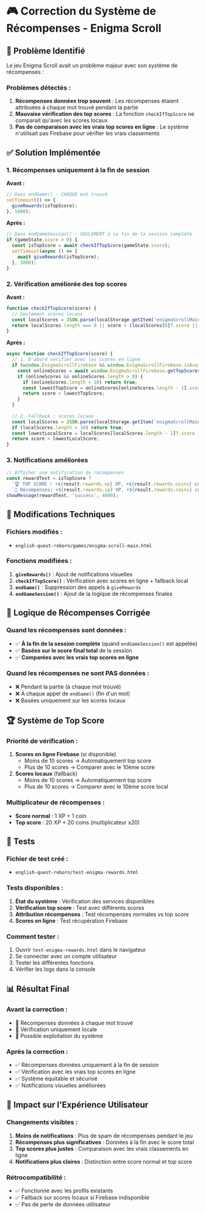 # 🎮 Correction du Système de Récompenses - Enigma Scroll

## 🚨 Problème Identifié

Le jeu Enigma Scroll avait un problème majeur avec son système de récompenses :

### Problèmes détectés :
1. **Récompenses données trop souvent** : Les récompenses étaient attribuées à chaque mot trouvé pendant la partie
2. **Mauvaise vérification des top scores** : La fonction `checkIfTopScore` ne comparait qu'avec les scores locaux
3. **Pas de comparaison avec les vrais top scores en ligne** : Le système n'utilisait pas Firebase pour vérifier les vrais classements

## ✅ Solution Implémentée

### 1. Récompenses uniquement à la fin de session

**Avant :**
```javascript
// Dans endGame() - CHAQUE mot trouvé
setTimeout(() => {
  giveRewards(isTopScore);
}, 1000);
```

**Après :**
```javascript
// Dans endGameSession() - SEULEMENT à la fin de la session complète
if (gameState.score > 0) {
  const isTopScore = await checkIfTopScore(gameState.score);
  setTimeout(async () => {
    await giveRewards(isTopScore);
  }, 1000);
}
```

### 2. Vérification améliorée des top scores

**Avant :**
```javascript
function checkIfTopScore(score) {
  // Seulement scores locaux
  const localScores = JSON.parse(localStorage.getItem('enigmaScrollMainScores') || '[]');
  return localScores.length === 0 || score > (localScores[0]?.score || 0);
}
```

**Après :**
```javascript
async function checkIfTopScore(score) {
  // 1. D'abord vérifier avec les scores en ligne
  if (window.EnigmaScrollFirebase && window.EnigmaScrollFirebase.isAvailable) {
    const onlineScores = await window.EnigmaScrollFirebase.getTopScores('alltime', null, 10);
    if (onlineScores && onlineScores.length > 0) {
      if (onlineScores.length < 10) return true;
      const lowestTopScore = onlineScores[onlineScores.length - 1].score;
      return score > lowestTopScore;
    }
  }
  
  // 2. Fallback : scores locaux
  const localScores = JSON.parse(localStorage.getItem('enigmaScrollMainScores') || '[]');
  if (localScores.length < 10) return true;
  const lowestLocalScore = localScores[localScores.length - 1]?.score || 0;
  return score > lowestLocalScore;
}
```

### 3. Notifications améliorées

```javascript
// Afficher une notification de récompenses
const rewardText = isTopScore ? 
  `🏆 TOP SCORE ! +${result.rewards.xp} XP, +${result.rewards.coins} coins` :
  `🎁 Récompenses: +${result.rewards.xp} XP, +${result.rewards.coins} coins`;
showMessage(rewardText, 'success', 4000);
```

## 🔧 Modifications Techniques

### Fichiers modifiés :
- `english-quest-reborn/games/enigma-scroll-main.html`

### Fonctions modifiées :
1. **`giveRewards()`** : Ajout de notifications visuelles
2. **`checkIfTopScore()`** : Vérification avec scores en ligne + fallback local
3. **`endGame()`** : Suppression des appels à `giveRewards`
4. **`endGameSession()`** : Ajout de la logique de récompenses finales

## 🎯 Logique de Récompenses Corrigée

### Quand les récompenses sont données :
- ✅ **À la fin de la session complète** (quand `endGameSession()` est appelée)
- ✅ **Basées sur le score final total** de la session
- ✅ **Comparées avec les vrais top scores en ligne**

### Quand les récompenses ne sont PAS données :
- ❌ Pendant la partie (à chaque mot trouvé)
- ❌ À chaque appel de `endGame()` (fin d'un mot)
- ❌ Basées uniquement sur les scores locaux

## 🏆 Système de Top Score

### Priorité de vérification :
1. **Scores en ligne Firebase** (si disponible)
   - Moins de 10 scores → Automatiquement top score
   - Plus de 10 scores → Comparer avec le 10ème score
2. **Scores locaux** (fallback)
   - Moins de 10 scores → Automatiquement top score
   - Plus de 10 scores → Comparer avec le 10ème score local

### Multiplicateur de récompenses :
- **Score normal** : 1 XP + 1 coin
- **Top score** : 20 XP + 20 coins (multiplicateur x20)

## 🧪 Tests

### Fichier de test créé :
- `english-quest-reborn/test-enigma-rewards.html`

### Tests disponibles :
1. **État du système** : Vérification des services disponibles
2. **Vérification top score** : Test avec différents scores
3. **Attribution récompenses** : Test récompenses normales vs top score
4. **Scores en ligne** : Test récupération Firebase

### Comment tester :
1. Ouvrir `test-enigma-rewards.html` dans le navigateur
2. Se connecter avec un compte utilisateur
3. Tester les différentes fonctions
4. Vérifier les logs dans la console

## 📊 Résultat Final

### Avant la correction :
- 🚨 Récompenses données à chaque mot trouvé
- 🚨 Vérification uniquement locale
- 🚨 Possible exploitation du système

### Après la correction :
- ✅ Récompenses données uniquement à la fin de session
- ✅ Vérification avec les vrais top scores en ligne
- ✅ Système équitable et sécurisé
- ✅ Notifications visuelles améliorées

## 🔄 Impact sur l'Expérience Utilisateur

### Changements visibles :
1. **Moins de notifications** : Plus de spam de récompenses pendant le jeu
2. **Récompenses plus significatives** : Données à la fin avec le score total
3. **Top scores plus justes** : Comparaison avec les vrais classements en ligne
4. **Notifications plus claires** : Distinction entre score normal et top score

### Rétrocompatibilité :
- ✅ Fonctionne avec les profils existants
- ✅ Fallback sur scores locaux si Firebase indisponible
- ✅ Pas de perte de données utilisateur 